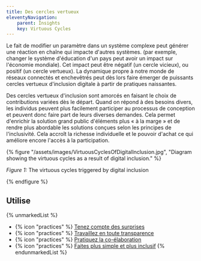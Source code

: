 ```yaml
---
title: Des cercles vertueux
eleventyNavigation:
    parent: Insights
    key: Virtuous Cycles
---
```


Le fait de modifier un paramètre dans un système complexe peut générer une réaction en chaîne qui impacte d'autres
systèmes. (par exemple, changer le système d'éducation d'un pays peut avoir un impact sur l'économie mondiale). Cet
impact peut être négatif (un cercle vicieux), ou positif (un cercle vertueux). La dynamique propre à notre monde de
réseaux connectés et enchevêtrés peut dès lors faire émerger de puissants cercles vertueux d'inclusion digitale à partir
de pratiques naissantes.

Des cercles vertueux d'inclusion sont amorcés en faisant le choix de contributions variées dès le départ. Quand on
répond à des besoins divers, les individus peuvent plus facilement participer au processus de conception et peuvent donc
faire part de leurs diverses demandes. Cela permet d'enrichir la solution grand public d'éléments plus « à la marge » et
de rendre plus abordable les solutions conçues selon les principes de l'inclusivité. Cela accroît la richesse
individuelle et le pouvoir d'achat ce qui améliore encore l'accès à la participation.

{% figure "/assets/images/VirtuousCyclesOfDigitalInclusion.jpg",
"Diagram showing the virtuous cycles as a result of digital inclusion." %}

*Figure 1:* The virtuous cycles triggered by digital inclusion

{% endfigure %}

## Utilise

{% unmarkedList %}
* {% icon "practices" %} [Tenez compte des surprises](../../pratiques/tenez-compte-des-surprises/)
* {% icon "practices" %} [Travaillez en toute transparence](../../pratiques/travaillez-en-toute-transparence/)
* {% icon "practices" %} [Pratiquez la co-élaboration](../../pratiques/pratiquez-la-co-elaboration/)
* {% icon "practices" %} [Faites plus simple et plus inclusif](../../pratiques/faites-plus-simple-et-plus-inclusif/)
{% endunmarkedList %}
